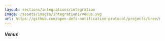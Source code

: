 ```yaml
---
layout: sections/integrations/integration
image: /assets/images/integrations/venus.svg
url: https://github.com/open-defi-notification-protocol/projects/tree/master/venus
---
```



##### Venus